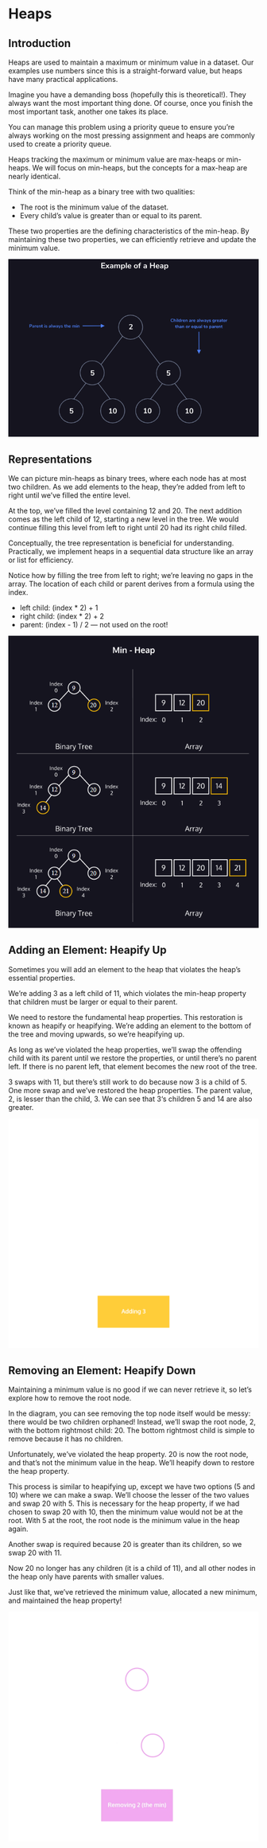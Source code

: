 # Heaps

## Introduction

Heaps are used to maintain a maximum or minimum value in a dataset. Our examples use numbers since this is a straight-forward value, but heaps have many practical applications.

Imagine you have a demanding boss (hopefully this is theoretical!). They always want the most important thing done. Of course, once you finish the most important task, another one takes its place.

You can manage this problem using a priority queue to ensure you’re always working on the most pressing assignment and heaps are commonly used to create a priority queue.

Heaps tracking the maximum or minimum value are max-heaps or min-heaps. We will focus on min-heaps, but the concepts for a max-heap are nearly identical.

Think of the min-heap as a binary tree with two qualities:

- The root is the minimum value of the dataset.
- Every child’s value is greater than or equal to its parent.

These two properties are the defining characteristics of the min-heap. By maintaining these two properties, we can efficiently retrieve and update the minimum value.

![Example of Heap](heap-example.png)

## Representations

We can picture min-heaps as binary trees, where each node has at most two children. As we add elements to the heap, they’re added from left to right until we’ve filled the entire level.

At the top, we’ve filled the level containing 12 and 20. The next addition comes as the left child of 12, starting a new level in the tree. We would continue filling this level from left to right until 20 had its right child filled.

Conceptually, the tree representation is beneficial for understanding. Practically, we implement heaps in a sequential data structure like an array or list for efficiency.

Notice how by filling the tree from left to right; we’re leaving no gaps in the array. The location of each child or parent derives from a formula using the index.

- left child: (index \* 2) + 1
- right child: (index \* 2) + 2
- parent: (index - 1) / 2 — not used on the root!

![Heap Representations](heap-representation.png)

## Adding an Element: Heapify Up

Sometimes you will add an element to the heap that violates the heap’s essential properties.

We’re adding 3 as a left child of 11, which violates the min-heap property that children must be larger or equal to their parent.

We need to restore the fundamental heap properties. This restoration is known as heapify or heapifying. We’re adding an element to the bottom of the tree and moving upwards, so we’re heapifying up.

As long as we’ve violated the heap properties, we’ll swap the offending child with its parent until we restore the properties, or until there’s no parent left. If there is no parent left, that element becomes the new root of the tree.

3 swaps with 11, but there’s still work to do because now 3 is a child of 5. One more swap and we’ve restored the heap properties. The parent value, 2, is lesser than the child, 3. We can see that 3‘s children 5 and 14 are also greater.

![Heapify Up](./heapup.gif)

## Removing an Element: Heapify Down

Maintaining a minimum value is no good if we can never retrieve it, so let’s explore how to remove the root node.

In the diagram, you can see removing the top node itself would be messy: there would be two children orphaned! Instead, we’ll swap the root node, 2, with the bottom rightmost child: 20. The bottom rightmost child is simple to remove because it has no children.

Unfortunately, we’ve violated the heap property. 20 is now the root node, and that’s not the minimum value in the heap. We’ll heapify down to restore the heap property.

This process is similar to heapifying up, except we have two options (5 and 10) where we can make a swap. We’ll choose the lesser of the two values and swap 20 with 5. This is necessary for the heap property, if we had chosen to swap 20 with 10, then the minimum value would not be at the root. With 5 at the root, the root node is the minimum value in the heap again.

Another swap is required because 20 is greater than its children, so we swap 20 with 11.

Now 20 no longer has any children (it is a child of 11), and all other nodes in the heap only have parents with smaller values.

Just like that, we’ve retrieved the minimum value, allocated a new minimum, and maintained the heap property!

![Heapify Down](./heapdown.webp)
